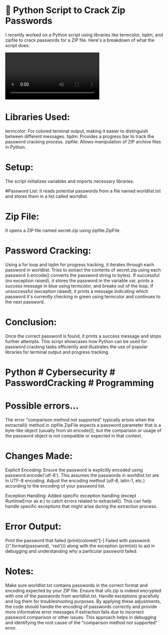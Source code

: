 # 🔐 Python Script to Crack Zip Passwords

I recently worked on a Python script using libraries like termcolor, tqdm, and zipfile to crack passwords for a ZIP file. Here's a breakdown of what the script does:

![screenshot](passwordcrack.mp4)


# Libraries Used:
termcolor: For colored terminal output, making it easier to distinguish between different messages.
tqdm: Provides a progress bar to track the password cracking process.
zipfile: Allows manipulation of ZIP archive files in Python.

# Setup:
The script initializes variables and imports necessary libraries.

#Password List:
It reads potential passwords from a file named worldlist.txt and stores them in a list called worldlist.

# Zip File:
It opens a ZIP file named secret.zip using zipfile.ZipFile.

# Password Cracking:
Using a for loop and tqdm for progress tracking, it iterates through each password in worldlist.
Tries to extract the contents of secret.zip using each password (i.encode() converts the password string to bytes).
If successful (no exception raised), it stores the password in the variable var, prints a success message in blue using termcolor, and breaks out of the loop.
If unsuccessful (exception raised), it prints a message indicating which password it's currently checking in green using termcolor and continues to the next password.

# Conclusion:

Once the correct password is found, it prints a success message and stops further attempts.
This script showcases how Python can be used for password cracking tasks efficiently and illustrates the use of popular libraries for terminal output and progress tracking.

# Python # Cybersecurity # PasswordCracking # Programming

# Possible errors...
 
The error "comparison method not supported" typically arises when the extractall() method in zipfile.ZipFile expects a password parameter that is a byte-like object (usually from str.encode()),
but the comparison or usage of the password object is not compatible or expected in that context.

# Changes Made:
Explicit Encoding: Ensure the password is explicitly encoded using password.encode('utf-8'). This assumes the passwords in worldlist.txt are in UTF-8 encoding.
Adjust the encoding method (utf-8, latin-1, etc.) according to the encoding of your password list.

Exception Handling: Added specific exception handling (except RuntimeError as e:) to catch errors related to extractall().
This can help handle specific exceptions that might arise during the extraction process.

# Error Output: 
Print the password that failed (print(colored("[-] Failed with password: {}".format(password), 'red'))) along with the exception (print(e)) to aid in debugging and understanding why a particular password failed.

# Notes:
Make sure worldlist.txt contains passwords in the correct format and encoding expected by your ZIP file.
Ensure that ufo.zip is indeed encrypted with one of the passwords from worldlist.txt.
Handle exceptions gracefully and log them for troubleshooting purposes.
By applying these adjustments, the code should handle the encoding of passwords correctly and provide more informative error messages if extraction fails due to incorrect password comparison or other issues. 
This approach helps in debugging and identifying the root cause of the "comparison method not supported" error.
